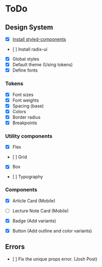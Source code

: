# ToDo

## Design System

- [x] [Install styled-components](https://github.com/vercel/next.js/blob/canary/examples/with-styled-components/pages/_document.tsx)
- [ ] Install radix-ui
- [x] Global styles
- [x] Default theme (Using tokens)
- [x] Define fonts

### Tokens

- [x] Font sizes
- [x] Font weights
- [x] Spacing (base)
- [x] Colors
- [x] Border radius
- [x] Breakpoints

### Utility components

- [x] Flex
- [ ] Grid
- [x] Box
- [ ] Typography

### Components

- [x] Article Card (Mobile)
- [ ] Lecture Note Card (Mobile)

- [x] Badge (Add variants)
- [x] Button (Add outline and color variants)

## Errors

- [ ] Fix the unique props error. (Josh Post)
